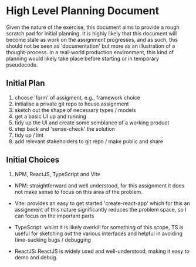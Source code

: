 # High Level Planning Document

Given the nature of the exercise, this document aims to provide a rough scratch pad for initial planning. It is highly likely that this document will become stale as work on the assignment progresses, and as such, this should not be seen as 'documentation' but more as an illustration of a thought-process. In a real-world production environment, this kind of planning would likely take place before starting or in temporary pseudocode.

## Initial Plan

1. choose 'form' of assigment, e.g., framework choice
2. initialise a private git repo to house assignment
3. sketch out the shape of necessary types / models
4. get a basic UI up and running
5. tidy up the UI and create some semblance of a working product
6. step back and 'sense-check' the solution
7. tidy up / lint
8. add relevant stakeholders to git repo / make public and share

## Initial Choices
1. NPM, ReactJS, TypeScript and Vite

- NPM: straightforward and well understood, for this assignment it does not make sense to focus on this area of the problem.

- Vite: provides an easy to get started 'create-react-app' which for this an assignment of this nature significantly reduces the problem space, so I can focus on the important parts

- TypeScript: whilst it is likely overkill for something of this scope, TS is useful for sketching out the various interfaces and helpful in avoiding time-sucking bugs / debugging

- ReactJS: ReactJS is widely used and well-understood, making it easy to demo and debug.

